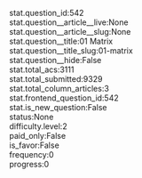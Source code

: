 stat.question_id:542  
stat.question__article__live:None  
stat.question__article__slug:None  
stat.question__title:01 Matrix  
stat.question__title_slug:01-matrix  
stat.question__hide:False  
stat.total_acs:3111  
stat.total_submitted:9329  
stat.total_column_articles:3  
stat.frontend_question_id:542  
stat.is_new_question:False  
status:None  
difficulty.level:2  
paid_only:False  
is_favor:False  
frequency:0  
progress:0  
